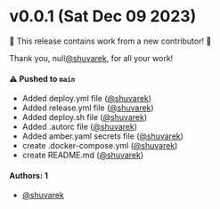 # v0.0.1 (Sat Dec 09 2023)

:tada: This release contains work from a new contributor! :tada:

Thank you, null[@shuvarek](https://github.com/shuvarek), for all your work!

#### ⚠️ Pushed to `main`

- Added deploy.yml file ([@shuvarek](https://github.com/shuvarek))
- Added release.yml file ([@shuvarek](https://github.com/shuvarek))
- Added deploy.sh file ([@shuvarek](https://github.com/shuvarek))
- Added .autorc file ([@shuvarek](https://github.com/shuvarek))
- Added amber.yaml secrets file ([@shuvarek](https://github.com/shuvarek))
- create .docker-compose.yml ([@shuvarek](https://github.com/shuvarek))
- create README.md ([@shuvarek](https://github.com/shuvarek))

#### Authors: 1

- [@shuvarek](https://github.com/shuvarek)
